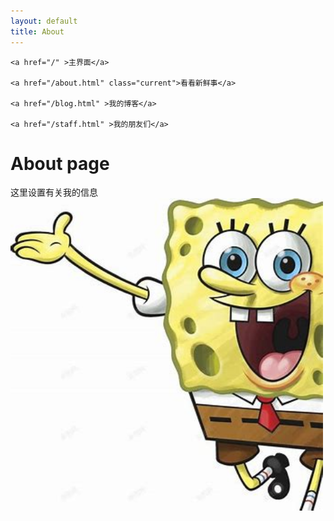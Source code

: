 ```yaml
---
layout: default
title: About
---
```

<html>

<head>
    <meta charset="utf-8">
    <title>About</title>
</head>

<body>
    <nav>
  
    <a href="/" >主界面</a>
  
    <a href="/about.html" class="current">看看新鲜事</a>
  
    <a href="/blog.html" >我的博客</a>
  
    <a href="/staff.html" >我的朋友们</a>
  
</nav>
    <h1 id="about-page">About page</h1>

<p>这里设置有关我的信息
<img src="images/3.jpg" alt="嘿嘿嘿" width="500" height="500" /></p>

</body>

</html>